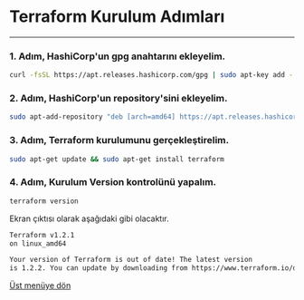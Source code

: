 # Terraform Kurulum Adımları
---
### 1. Adım, HashiCorp'un gpg anahtarını ekleyelim.

```bash
curl -fsSL https://apt.releases.hashicorp.com/gpg | sudo apt-key add -
```

### 2. Adım, HashiCorp'un repository'sini ekleyelim.

```bash
sudo apt-add-repository "deb [arch=amd64] https://apt.releases.hashicorp.com $(lsb_release -cs) main"
```

### 3. Adım, Terraform kurulumunu gerçekleştirelim.

```bash
sudo apt-get update && sudo apt-get install terraform
```

### 4. Adım, Kurulum Version kontrolünü yapalım.

```bash
terraform version
```

Ekran çıktısı olarak aşağıdaki gibi olacaktır.

```bash
Terraform v1.2.1
on linux_amd64

Your version of Terraform is out of date! The latest version
is 1.2.2. You can update by downloading from https://www.terraform.io/downloads.html
```
[Üst menüye dön](./README.md)
